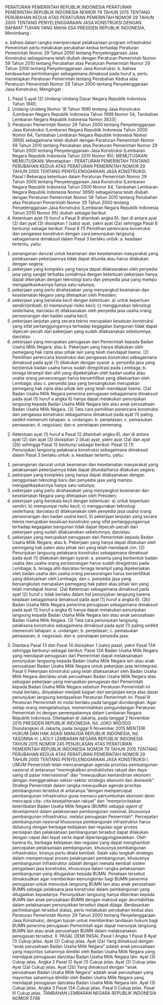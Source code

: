  PERATURAN PEMERINTAH REPUBLIK INDONESIA PERATURAN PEMERINTAH REPUBLIK INDONESIA NOMOR 79 TAHUN 2015 TENTANG PERUBAHAN KEDUA ATAS PERATURAN PEMERINTAH NOMOR 29 TAHUN 2000 TENTANG PENYELENGGARAAN JASA KONSTRUKSI
DENGAN RAHMAT TUHAN YANG MAHA ESA PRESIDEN REPUBLIK INDONESIA,
Menimbang :

a. bahwa dalam rangka mempercepat pelaksanaan program infrastruktur Pemerintah perlu melakukan perubahan kedua terhadap Peraturan Pemerintah Nomor 29 Tahun 2000 tentang Penyelenggaraan Jasa Konstruksi sebagaimana telah diubah dengan Peraturan Pemerintah Nomor 59 Tahun 2010 tentang Perubahan atas Peraturan Pemerintah Nomor 29 Tahun 2000 tentang Penyelenggaraan Jasa Konstruksi;
b. bahwa berdasarkan pertimbangan sebagaimana dimaksud pada huruf a, perlu menetapkan Peraturan Pemerintah tentang Perubahan Kedua atas Peraturan Pemerintah Nomor 29 Tahun 2000 tentang Penyelenggaraan Jasa Konstruksi;
Mengingat :

1. Pasal 5 ayat (2) Undang-Undang Dasar Negara Republik Indonesia Tahun 1945;
2. Undang-Undang Nomor 18 Tahun 1999 tentang Jasa Konstruksi (Lembaran Negara Republik Indonesia Tahun 1999 Nomor 54, Tambahan Lembaran Negara Republik Indonesia Nomor 3833);
3. Peraturan Pemerintah Nomor 29 Tahun 2000 tentang Penyelenggaraan Jasa Konstruksi (Lembaran Negara Republik Indonesia Tahun 2000 Nomor 64, Tambahan Lembaran Negara Republik Indonesia Nomor 3956) sebagaimana telah diubah dengan Peraturan Pemerintah Nomor 59 Tahun 2010 tentang Perubahan atas Peraturan Pemerintah Nomor 29 Tahun 2000 tentang Penyelenggaraan Jasa Konstruksi (Lembaran Negara Republik Indonesia Tahun 2010 Nomor 95);
MEMUTUSKAN:
MEMUTUSKAN:
 Menetapkan : PERATURAN PEMERINTAH TENTANG PERUBAHAN KEDUA ATAS PERATURAN PEMERINTAH NOMOR 29 TAHUN 2000 TENTANG PENYELENGGARAAN JASA KONSTRUKSI.
Pasal I
Beberapa ketentuan dalam Peraturan Pemerintah Nomor 29 Tahun 2000 tentang Penyelenggaraan Jasa Konstruksi (Lembaran Negara Republik Indonesia Tahun 2000 Nomor 64, Tambahan Lembaran Negara Republik Indonesia Nomor 3956) sebagaimana telah diubah dengan Peraturan Pemerintah Nomor 59 Tahun 2010 tentang Perubahan atas Peraturan Pemerintah Nomor 29 Tahun 2000 tentang Penyelenggaraan Jasa Konstruksi (Lembaran Negara Republik Indonesia Tahun 2010 Nomor 95) diubah sebagai berikut:
1. Ketentuan ayat (1) huruf a Pasal 8 ditambah angka 6), dan di antara ayat (2) dan ayat (3) disisipkan 1 (satu) ayat, yakni ayat (2a) sehingga Pasal 8 berbunyi sebagai berikut:
Pasal 8
(1) Pemilihan perencana konstruksi dan pengawas konstruksi dengan cara penunjukan langsung sebagaimana dimaksud dalam Pasal 3 berlaku untuk:
a. keadaan tertentu, yaitu:
1) penanganan darurat untuk keamanan dan keselamatan masyarakat yang pelaksanaan pekerjaannya tidak dapat ditunda atau harus dilakukan dengan segera;
2) pekerjaan yang kompleks yang hanya dapat dilaksanakan oleh penyedia jasa yang sangat terbatas jumlahnya dengan ketentuan pekerjaan hanya dapat dikerjakan dengan teknologi baru dan penyedia jasa yang mampu mengaplikasikannya hanya satu-satunya;
3) pekerjaan yang perlu dirahasiakan yang menyangkut keamanan dan keselamatan Negara yang ditetapkan oleh Presiden;
4) pekerjaan yang berskala kecil dengan ketentuan: a) untuk keperluan sendiri/pribadi; b) mempunyai risiko kecil; c) menggunakan teknologi sederhana; dan/atau d) dilaksanakan oleh penyedia jasa usaha orang perseorangan dan badan usaha kecil;
5) pekerjaan lanjutan yang secara teknis merupakan kesatuan konstruksi yang sifat pertanggungannya terhadap kegagalan bangunan tidak dapat dipecah-pecah dari pekerjaan yang sudah dilaksanakan sebelumnya; dan/atau
6) pekerjaan yang merupakan penugasan dari Pemerintah kepada Badan Usaha Milik Negara; atau
b. Pekerjaan yang hanya dilakukan oleh pemegang hak cipta atau pihak lain yang telah mendapat lisensi.
(2) Pemilihan perencana konstruksi dan pengawas konstruksi sebagaimana dimaksud pada ayat (1) dilakukan dengan syarat:
a. penyedia jasa yang berbentuk badan usaha harus sudah diregistrasi pada Lembaga;
b. tenaga terampil dan ahli yang dipekerjakan oleh badan usaha atau usaha orang perseorangan harus bersertifikat yang dikeluarkan oleh Lembaga; atau
c. penyedia jasa yang bersangkutan merupakan pemegang hak cipta atau pihak lain yang telah mendapat lisensi.
(2a) Badan Usaha Milik Negara penerima penugasan sebagaimana dimaksud pada ayat (1) huruf a angka 6) hanya dapat melakukan penunjukan langsung kepada Badan Usaha Milik Negara lain atau anak perusahaan Badan Usaha Milik Negara.
(3) Tata cara pemilihan perencana konstruksi dan pengawas konstruksi sebagaimana dimaksud pada ayat (1) paling sedikit memenuhi tahapan:
a. undangan;
b. penjelasan;
c. pemasukan penawaran;
d. negosiasi; dan
e. penetapan pemenang.
2. Ketentuan ayat (1) huruf a Pasal 12 ditambah angka 6), dan di antara ayat (2) dan ayat (3) disisipkan 2 (dua) ayat, yakni ayat (2a) dan ayat (2b) sehingga Pasal 12 berbunyi sebagai berikut:
Pasal 12
(1) Penunjukan langsung pelaksana konstruksi sebagaimana dimaksud dalam Pasal 3 berlaku untuk:
a. keadaan tertentu, yaitu:
1) penanganan darurat untuk keamanan dan keselamatan masyarakat yang pelaksanaan pekerjaannya tidak dapat ditunda/harus dilakukan segera;
2) pekerjaan yang kompleks yang hanya dapat dilaksanakan dengan penggunaan teknologi baru dan penyedia jasa yang mampu mengaplikasikannya hanya satu-satunya;
3) pekerjaan yang perlu dirahasiakan yang menyangkut keamanan dan keselamatan Negara yang ditetapkan oleh Presiden;
4) pekerjaan yang berskala kecil dengan ketentuan: a) untuk keperluan sendiri; b) mempunyai risiko kecil; c) menggunakan teknologi sederhana; dan/atau d) dilaksanakan oleh penyedia jasa usaha orang perseorangan dan badan usaha kecil, 5) pekerjaan lanjutan yang secara teknis merupakan kesatuan konstruksi yang sifat pertanggungannya terhadap kegagalan bangunan tidak dapat dipecah-pecah dari pekerjaan yang sudah dilaksanakan sebelumnya; dan/atau
6) pekerjaan yang merupakan penugasan dari Pemerintah kepada Badan Usaha Milik Negara; atau
b. Pekerjaan yang hanya dapat dilakukan oleh pemegang hak paten atau pihak lain yang telah mendapat izin.
(2) Penunjukan langsung pelaksana konstruksi sebagaimana dimaksud pada ayat (1) dilakukan dengan syarat:
a. peserta yang berbentuk badan usaha dan usaha orang perseorangan harus sudah diregistrasi pada Lembaga;
b. tenaga ahli dan/atau tenaga terampil yang dipekerjakan oleh badan usaha dan usaha orang perseorangan harus bersertifikat yang dikeluarkan oleh Lembaga; dan
c. penyedia jasa yang bersangkutan merupakan pemegang hak paten atau pihak lain yang telah mendapat lisensi.
(2a) Ketentuan sebagaimana dimaksud pada ayat (2) huruf c tidak berlaku dalam hal penunjukan langsung karena keadaan sebagaimana dimaksud pada ayat (1) huruf a angka 6).
(2b) Badan Usaha Milik Negara penerima penugasan sebagaimana dimaksud pada ayat (1) huruf a angka 6) hanya dapat melakukan penunjukan langsung kepada Badan Usaha Milik Negara lain atau anak perusahaan Badan Usaha Milik Negara.
(3) Tata cara penunjukan langsung pelaksana konstruksi sebagaimana dimaksud pada ayat (1) paling sedikit memenuhi tahapan:
a. undangan;
b. penjelasan;
c. pemasukan penawaran;
d. negosiasi; dan
e. penetapan penyedia jasa.
3. Diantara Pasal 13 dan Pasal 14 disisipkan 1 (satu) pasal, yakni Pasal 13A sehingga berbunyi sebagai berikut:
Pasal 13A
Badan Usaha Milik Negara yang mendapat penugasan dari Pemerintah dapat melaksanakan penunjukan langsung kepada Badan Usaha Milik Negara lain atau anak perusahaan Badan Usaha Milik Negara untuk pekerjaan jasa terintegrasi.
Pasal II
Pekerjaan konstruksi yang telah dilaksanakan oleh Badan Usaha Milik Negara dan/atau anak perusahaan Badan Usaha Milik Negara atas sebagian pekerjaan yang merupakan penugasan dari Pemerintah kepada Badan Usaha Milik Negara sebelum Peraturan Pemerintah ini mulai berlaku, dinyatakan menjadi bagian dari perjanjian kerja atas dasar penunjukan langsung berdasarkan Peraturan Pemerintah ini. Pasal III Peraturan Pemerintah ini mulai berlaku pada tanggal diundangkan.
Agar setiap orang mengetahuinya, memerintahkan pengundangan Peraturan Pemerintah ini dengan penempatannya dalam Lembaran Negara Republik Indonesia. Ditetapkan di Jakarta, pada tanggal 2 November 2015 PRESIDEN REPUBLIK INDONESIA, ttd. JOKO WIDODO Diundangkan di Jakarta, pada tanggal 9 November 2015 MENTERI HUKUM DAN HAK ASASI MANUSIA REPUBLIK INDONESIA, ttd. YASONNA H. LAOLY LEMBARAN NEGARA REPUBLIK INDONESIA TAHUN 2015 NOMOR 245 PENJELASAN ATAS PERATURAN PEMERINTAH REPUBLIK INDONESIA NOMOR 79 TAHUN 2015 TENTANG PERUBAHAN KEDUA ATAS PERATURAN PEMERINTAH NOMOR 29 TAHUN 2000 TENTANG PENYELENGGARAAN JASA KONSTRUKSI I. UMUM Pemerintah telah mencanangkan agenda prioritas pembangunan nasional di antaranya ”meningkatkan produktivitas rakyat dan daya saing di pasar internasional” dan ”mewujudkan kemandirian ekonomi dengan menggerakkan sektor-sektor strategis ekonomi dan domestik”. Strategi Pemerintah dalam rangka mewujudkan agenda prioritas pembangunan tersebut di antaranya ”dengan mempercepat pembangunan infrastruktur guna memacu pertumbuhan ekonomi demi mencapai cita- cita kesejahteraan rakyat” dan ”memprioritaskan keterlibatan Badan Usaha Milik Negara (BUMN) sebagai _agent of development_ dalam pelaksanaan pembangunan nasional, khususnya pembangunan infrastruktur, melalui penugasan Pemerintah”. Percepatan pembangunan nasional khususnya pembangunan infrastruktur harus didukung dengan berbagai kebijakan dan regulasi agar proses persiapan dan pelaksanaan pembangunan tersebut dapat dilakukan dengan cepat dan tepat serta dapat dipertanggungjawabkan. Oleh karena itu, berbagai kebijakan dan regulasi yang dapat menghambat percepatan pelaksanaan pembangunan, khususnya pembangunan infrastruktur, kiranya perlu ditata kembali. Salah satu langkah strategis dalam mempercepat proses pelaksanaan pembangunan, khususnya pembangunan Infrastruktur adalah dengan menata kembali sistem pengadaan jasa konstruksi, khususnya dalam rangka pelaksanaan pembangunan yang ditugaskan kepada BUMN. Penataan tersebut dimaksudkan agar memberikan kemungkinan bagi BUMN penerima penugasan untuk menunjuk langsung BUMN lain atau anak perusahaan BUMN sebagai pelaksana jasa konstruksi dalam pembangunan yang ditugaskan kepadanya. Penunjukkan langsung hanya diberikan kepada BUMN dan anak perusahaan BUMN dengan maksud agar akuntabilitas dalam pelaksanaan penunjukkan tersebut dapat dijaga. Berdasarkan pertimbangan tersebut diatas, perlu melakukan perubahan kedua atas Peraturan Pemerintah Nomor 29 Tahun 2000 tentang Penyelenggaraan Jasa Konstruksi, dengan tujuan untuk memberikan landasan hukum bagi BUMN penerima penugasan Pemerintah agar dapat menunjuk langsung BUMN lain atau anak perusahaan BUMN dalam melaksanakan penugasan tersebut. II. PASAL DEMI PASAL
Pasal I
Angka 1
Pasal 8
Ayat (1) Cukup jelas. Ayat (2) Cukup jelas. Ayat (2a) Yang dimaksud dengan “anak perusahaan Badan Usaha Milik Negara” adalah anak perusahaan yang mayoritas sahamnya dimiliki oleh Badan Usaha Milik Negara yang mendapat penugasan dan/atau Badan Usaha Milik Negara lain. Ayat (3) Cukup jelas. Angka 2
Pasal 12
Ayat (1) Cukup jelas. Ayat (2) Cukup jelas. Ayat (2a) Cukup jelas. Ayat (2b) Yang dimaksud dengan “anak perusahaan Badan Usaha Milik Negara” adalah anak perusahaan yang mayoritas sahamnya dimiliki oleh Badan Usaha Milik Negara yang mendapat penugasan dan/atau Badan Usaha Milik Negara lain. Ayat (3) Cukup jelas. Angka 3
Pasal 13A
Cukup jelas.
Pasal II
Cukup jelas. Pasal III Cukup jelas. TAMBAHAN LEMBARAN NEGARA REPUBLIK INDONESIA NOMOR 5748